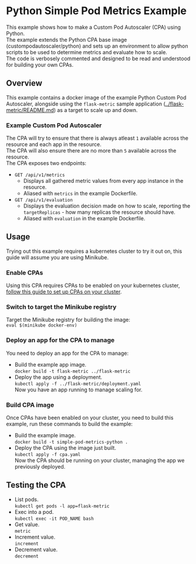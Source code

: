 # Python Simple Pod Metrics Example
This example shows how to make a Custom Pod Autoscaler (CPA) using Python.  
The example extends the Python CPA base image (custompodautoscaler/python) and sets up an environment to allow python scripts to be used to determine metrics and evaluate how to scale.  
The code is verbosely commented and designed to be read and understood for building your own CPAs.

## Overview
This example contains a docker image of the example Python Custom Pod Autoscaler, alongside using the `flask-metric` sample application ([../flask-metric/README.md](../flask-metric/README.md)) as a target to scale up and down.

### Example Custom Pod Autoscaler

The CPA will try to ensure that there is always atleast `1` available across the resource and each app in the resource.  
The CPA will also ensure there are no more than `5` available across the resource.  
The CPA exposes two endpoints:
* `GET /api/v1/metrics`
    * Displays all gathered metric values from every app instance in the resource.
    * Aliased with `metrics` in the example Dockerfile.
* `GET /api/v1/evaluation`
    * Displays the evaluation decision made on how to scale, reporting the `targetReplicas` - how many replicas the resource should have.
    * Aliased with `evaluation` in the example Dockerfile.

## Usage
Trying out this example requires a kubernetes cluster to try it out on, this guide will assume you are using Minikube.  

### Enable CPAs
Using this CPA requires CPAs to be enabled on your kubernetes cluster, [follow this guide to set up CPAs on your cluster](https://github.com/jthomperoo/custom-pod-autoscaler-operator#installation).  

### Switch to target the Minikube registry
Target the Minikube registry for building the image:  
`eval $(minikube docker-env)`

### Deploy an app for the CPA to manage
You need to deploy an app for the CPA to manage:  
* Build the example app image.  
`docker build -t flask-metric ../flask-metric`  
* Deploy the app using a deployment.  
`kubectl apply -f ../flask-metric/deployment.yaml`  
Now you have an app running to manage scaling for.

### Build CPA image
Once CPAs have been enabled on your cluster, you need to build this example, run these commands to build the example:  
* Build the example image.  
`docker build -t simple-pod-metrics-python .`  
* Deploy the CPA using the image just built.  
`kubectl apply -f cpa.yaml`  
Now the CPA should be running on your cluster, managing the app we previously deployed.

## Testing the CPA
* List pods.  
`kubectl get pods -l app=flask-metric`  
* Exec into a pod.  
`kubectl exec -it POD_NAME bash`  
* Get value.  
`metric`  
* Increment value.  
`increment`  
* Decrement value.  
`decrement`